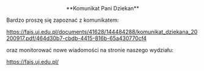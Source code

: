<center>
**Komunikat Pani Dziekan**
</center>

Bardzo proszę się zapoznać z komunikatem:

<https://fais.uj.edu.pl/documents/41628/144484288/komunikat_dziekana_20200917.pdf/464d30b7-cbdb-4415-816b-65a430770cf4>

oraz monitorować nowe wiadomości na stronie naszego wydziału:

<https://fais.uj.edu.pl/>

